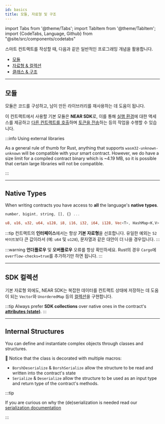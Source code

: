 ```yaml
---
id: basics
title: 모듈, 자료형 및 구조
---
```


import Tabs from '@theme/Tabs';
import TabItem from '@theme/TabItem';
import {CodeTabs, Language, Github} from "@site/src/components/codetabs"

스마트 컨트랙트를 작성할 때, 다음과 같은 일반적인 프로그래밍 개념을 활용합니다.

- [모듈](#modules)
- [자료형 & 컬렉션](#data-types)
- [클래스 & 구조](#classes--structures)

---

## 모듈

모듈은 코드를 구성하고, 남이 만든 라이브러리를 재사용하는 데 도움이 됩니다.

이 컨트랙트에서 사용할 기본 모듈은 **NEAR SDK**로, 이를 통해 [실행 환경](environment.md)에 대한 액세스를 제공하고 [다른 컨트랙트를 호출](./crosscontract.md)하며 [토큰을 전송](./actions.md)하는 등의 작업을 수행할 수 있습니다.

<CodeTabs>
  <Language value="🌐 JavaScript" language="ts">
    <Github fname="contract.ts"
      url="https://github.com/near-examples/donation-examples/blob/main/contract-ts/src/contract.ts"
      start="1" end="3" />

</Language>

<Language value="🦀 Rust" language="rust">
    <Github fname="lib.rs"
      url="https://github.com/near-examples/donation-examples/blob/main/contract-rs/src/lib.rs"
      start="1" end="6" />

</Language>

</CodeTabs>

:::info Using external libraries

As a general rule of thumb for Rust, anything that supports `wasm32-unknown-unknown` will be compatible with your smart contract.
However, we do have a size limit for a compiled contract binary which is ~4.19 MB, so it is possible that certain large libraries will not be compatible.

:::

---

## Native Types

When writing contracts you have access to **all** the language's **native types**.

<Tabs className="language-tabs" groupId="code-tabs">
  <TabItem value="🌐 JavaScript">

```ts
number, bigint, string, [], {} ...
```

</TabItem>

<TabItem value="🦀 Rust">

```rust
u8, u16, u32, u64, u128, i8, i16, i32, i64, i128, Vec<T>, HashMap<K,V> ...
```

</TabItem>

</Tabs>

:::tip
컨트랙트의 **인터페이스**에서는 항상 **기본 자료형**을 선호합니다. 유일한 예외는 `52 바이트`보다 큰 값이라서 (예: `u64` 및 `u128`), 문자열과 같은 대안이 더 나을 경우입니다.
:::

:::warning
**언더플로우** 및 **오버플로우** 오류를 항상 확인하세요. Rust의 경우 `Cargo`에 `overflow-checks=true`를 추가하기만 하면 됩니다.
:::

---

## SDK 컬렉션

기본 자료형 외에도, NEAR SDK는 복잡한 데이터를 컨트랙트 상태에 저장하는 데 도움이 되는 `Vector`와 `UnorderedMap` 등의 [컬렉션](./storage.md)을 구현합니다.

<CodeTabs>
  <Language value="🌐 JavaScript" language="js">
    <Github fname="index.js"
          url="https://github.com/near-examples/docs-examples/blob/main/storage-js/src/index.ts"
          start="8" end="11" />

</Language>

<Language value="🦀 Rust" language="rust">
    <Github fname="lib.rs"
          url="https://github.com/near-examples/docs-examples/blob/main/storage-rs/contract/src/lib.rs" start="33" end="36"/>

</Language>

</CodeTabs>

:::tip
Always prefer **SDK collections** over native ones in the contract's **[attributes (state)](anatomy.md#defining-the-state)**.
:::

---

## Internal Structures

You can define and instantiate complex objects through classes and structures.

<Tabs className="language-tabs" groupId="code-tabs">
  <TabItem value="🌐 JavaScript">
    <Github fname="model.ts" language="ts"
      url="https://github.com/near-examples/donation-examples/blob/main/contract-ts/src/model.ts"
      start="3" end="11" />

</TabItem>

<TabItem value="🦀 Rust">
    <Github fname="lib.rs" language="rust"
      url="https://github.com/near-examples/donation-examples/blob/main/contract-rs/src/donation.rs"
      start="11" end="16" />

</TabItem>

</Tabs>

🦀 Notice that the class is decorated with multiple macros:

- `BorshDeserialize` & `BorshSerialize` allow the structure to be read and written into the contract's state
- `Serialize` & `Deserialize` allow the structure to be used as an input type and return type of the contract's methods.

:::tip

If you are curious on why the (de)serialization is needed read our [serialization documentation](./serialization.md)

:::
